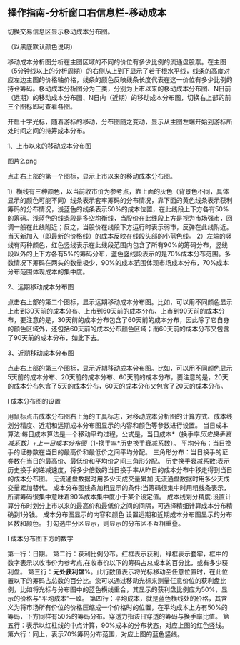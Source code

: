 ## 操作指南-分析窗口右信息栏-移动成本

切换交易信息区显示移动成本分布图。 

（以黑底默认颜色说明）

移动成本分析图分析在主图区域的不同的价位有多少比例的流通盘股票。在主图（5分钟线以上的分析周期）的右侧从上到下显示了若干根水平线，线条的高度对应左边主图的价格轴价格，线条的颜色反映线条长度代表在这一价位有多少比例的持仓筹码。移动成本分析图分为三类，分别为上市以来的移动成本分布图、N日前（远期）的移动成本分布图、N日内（近期）的移动成本分布图，切换右上部的前三个图标即可查看各图。

开启十字光标，随着游标的移动，分布图随之变动，显示从主图左端开始到游标所处时间之间的持筹成本分布。

1、上市以来的移动成本分布图

图片2.png

点击右上部的第一个图标，显示上市以来的移动成本分布图。

1）横线有三种颜色，以当前收市价为参考点，靠上面的灰色（背景色不同，具体显示的颜色可能不同）线条表示套牢筹码的分布情况，靠下面的黄色线条表示获利筹码的分布情况，浅蓝色的线条表示50%的成本位置，在此线段上下方各有50%的筹码。浅蓝色的线条段是多空均衡线，当股价在此线段上方是视为市场强市，回调一般在此线附近；反之，当股价在线段下方运行时表示弱市，反弹在此线附近。当天新加入（即最新的价格线）的成本反映在线段头部的小蓝色线。
 2）左端的竖线有两种颜色，红色竖线表示在此线段范围内包含了所有90%的筹码分布，竖线段以外的上下方各有5%的筹码分布，蓝色竖线段表示的是70%成本分布范围。多数情况下筹码在两头的数量极少，90%的成本范围体现市场成本分布，70%成本分布范围体现成本的集中度。

2、远期移动成本分布图

点击右上部的第二个图标，显示远期移动成本分布图。比如，可以用不同颜色显示上市到30天前的成本分布、上市到60天前的成本分布、上市到90天前的成本分布，要注意的是，30天前的成本分布包含了60天前的成本分布，因此除了它自身的颜色区域外，还包括60天前的成本分布颜色区域；而60天前的成本分布又包含了90天前的成本分布，如此下去。

3、近期移动成本分布图

点击右上部的第三个图标，显示近期移动成本分布图。比如，可以用不同颜色显示5天前的成本分布、20天前的成本分布、60天前的成本分布，要注意的是，20天的成本分布包含了5天的成本分布，60天的成本分布又包含了20天的成本分布。

l 成本分布图的设置

用鼠标点击成本分布图右上角的工具标志，对移动成本分析图的计算方式、成本线划分精度、近期和远期成本分布图显示的内容和颜色等参数进行设置。
当日成本算法:每日成本算法是一个移动平均过程，公式是，当日成本*（换手率*历史换手衰减系数）+上一日成本分布图*（1-换手率*历史换手衰减系数）。
平均分布：当日换手的证券数在当日的最高价和最低价之间平均分配。
三角形分布：当日换手的证券数在当日的最高价、最低价和平均价之间三角形分配。
历史换手衰减系数:表示历史换手的递减速度，将多少倍数的当日换手率从昨日的成本分布中移走得到当日的成本分布图。
无流通盘数据时用多少天成交量累加
无流通盘数据时用多少天成交量累加替代。
成本分布图线条加粗显示的条件:当筹码很集中时用粗线条表示，所谓筹码很集中意味着90%成本集中度小于某个设定值。
成本线划分精度:设置计算分布时划分上市以来的最高价和最低价之间的间隔，可选择精细计算成本分布精确到1分钱。
成本分布图显示的内容和颜色
设置远期和近期成本分布图显示的分布区数和颜色。
打勾选中分区显示，则显示的分布区不互相重叠。

l 成本分布图下方的数字

第一行：日期。
第二行：获利比例分布。红框表示获利，绿框表示套牢，框中的数字表示以收市价为参考点,在收市价以下的筹码占总成本的百分比，或有多少获利盘。
第三行：**元处获利盘**%。此行数值表示将光标移动至任意位置时，在此位置以下的筹码占总数的百分比。您可以通过移动光标来测量任意价位的获利盘比例，比如将光标与分布图中的蓝色横线重合，其显示的获利盘比例应为50%，显示的价格与“平均成本”一致。 
第四行：平均成本，就是蓝色横线处的价格，其含义为将市场所有价位的价格压缩成一个价格时的位置，在平均成本上方有50%的筹码，下方同样有50%的筹码分布。穿透力指该日穿透的筹码与换手率比值。
第五行：表示以红柱线的中点计算，90%成本的分布状态，对应上图的红色竖线。
第六行：同上，表示70%筹码分布范围，对应上图的蓝色竖线。
